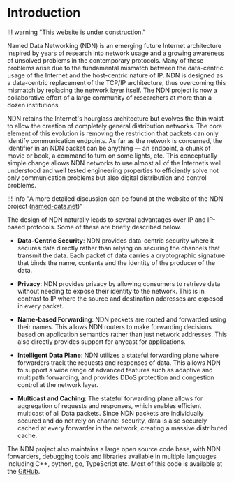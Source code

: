 # Introduction

!!! warning "This website is under construction."

Named Data Networking (NDN) is an emerging future Internet architecture inspired by years of research into network usage and a growing awareness of unsolved problems in the contemporary protocols. Many of these problems arise due to the fundamental mismatch between the data-centric usage of the Internet and the host-centric nature of IP. NDN is designed as a data-centric replacement of the TCP/IP architecture, thus overcoming this mismatch by replacing the network layer itself. The NDN project is now a collaborative effort of a large community of researchers at more than a dozen institutions.

NDN retains the Internet's hourglass architecture but evolves the thin waist to allow the creation of completely general distribution networks. The core element of this evolution is removing the restriction that packets can only identify communication endpoints. As far as the network is concerned, the identifier in an NDN packet can be anything — an endpoint, a chunk of movie or book, a command to turn on some lights, etc. This conceptually simple change allows NDN networks to use almost all of the Internet’s well understood and well tested engineering properties to efficiently solve not only communication problems but also digital distribution and control problems.

!!! info "A more detailed discussion can be found at the website of the NDN project ([named-data.net](https://named-data.net))"

The design of NDN naturally leads to several advantages over IP and IP-based protocols. Some of these are briefly described below.

 - **Data-Centric Security**: NDN provides data-centric security where it secures data directly rather than relying on securing the channels that transmit the data. Each packet of data carries a cryptographic signature that binds the name, contents and the identity of the producer of the data.

 - **Privacy**: NDN provides privacy by allowing consumers to retrieve data without needing to expose their identity to the network. This is in contrast to IP where the source and destination addresses are exposed in every packet.

 - **Name-based Forwarding**: NDN packets are routed and forwarded using their names. This allows NDN routers to make forwarding decisions based on application semantics rather than just network addresses. This also directly provides support for anycast for applications.

 - **Intelligent Data Plane**: NDN utilizes a stateful forwarding plane where forwarders track the requests and responses of data. This allows NDN to support a wide range of advanced features such as adaptive and multipath forwarding, and provides DDoS protection and congestion control at the network layer.

 - **Multicast and Caching**: The stateful forwarding plane allows for aggregation of requests and responses, which enables efficient multicast of all Data packets. Since NDN packets are individually secured and do not rely on channel security, data is also securely cached at every forwarder in the network, creating a massive distributed cache.

The NDN project also maintains a large open source code base, with NDN forwarders, debugging tools and libraries available in multiple languages including C++, python, go, TypeScript etc. Most of this code is available at the [GitHub](https://github.com/named-data).